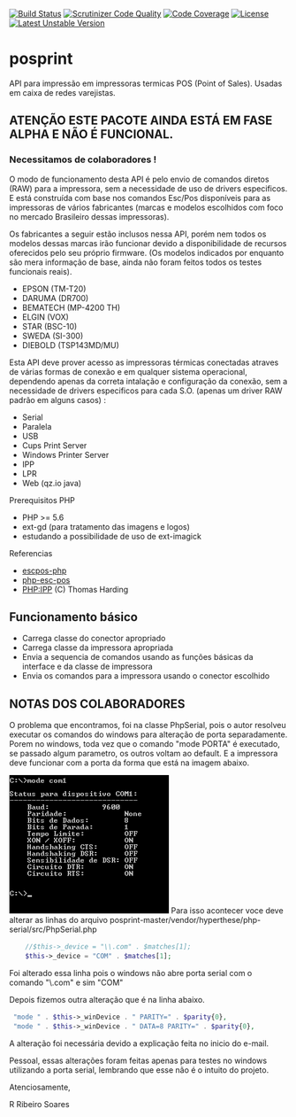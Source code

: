 [![Build Status](https://travis-ci.org/nfephp-org/posprint.svg?branch=master)](https://travis-ci.org/nfephp-org/posprint)
[![Scrutinizer Code Quality](https://scrutinizer-ci.com/g/nfephp-org/posprint/badges/quality-score.png?b=master)](https://scrutinizer-ci.com/g/nfephp-org/posprint/?branch=master)
[![Code Coverage](https://scrutinizer-ci.com/g/nfephp-org/posprint/badges/coverage.png?b=master)](https://scrutinizer-ci.com/g/nfephp-org/posprint/?branch=master)
[![License](https://poser.pugx.org/nfephp-org/posprint/license.svg)](https://packagist.org/packages/nfephp-org/posprint)
[![Latest Unstable Version](https://poser.pugx.org/nfephp-org/posprint/v/unstable.svg)](https://packagist.org/packages/nfephp-org/posprint)

# posprint
API para impressão em impressoras termicas POS (Point of Sales). Usadas em caixa de redes varejistas.

## ATENÇÃO ESTE PACOTE AINDA ESTÁ EM FASE ALPHA E NÃO É FUNCIONAL.
### Necessitamos de colaboradores !

O modo de funcionamento desta API é pelo envio de comandos diretos (RAW) para a impressora, sem a necessidade de uso de drivers especificos.
E está construída com base nos comandos Esc/Pos disponíveis para as impressoras de vários fabricantes (marcas e modelos escolhidos com foco no mercado Brasileiro dessas impressoras).

Os fabricantes a seguir estão inclusos nessa API, porém nem todos os modelos dessas marcas irão funcionar devido a disponibilidade de recursos oferecidos pelo seu próprio firmware. (Os modelos indicados por enquanto são mera informação de base, ainda não foram feitos todos os testes funcionais reais).

* EPSON (TM-T20)
* DARUMA  (DR700)
* BEMATECH (MP-4200 TH)
* ELGIN (VOX)
* STAR (BSC-10)
* SWEDA (SI-300)
* DIEBOLD (TSP143MD/MU)

Esta API deve prover acesso as impressoras térmicas conectadas atraves de várias formas de conexão e em qualquer sistema operacional, dependendo apenas da correta intalação e configuração da conexão, sem a necessidade de drivers especificos para cada S.O. (apenas um driver RAW padrão em alguns casos) :

* Serial
* Paralela
* USB
* Cups Print Server
* Windows Printer Server
* IPP
* LPR
* Web (qz.io java)

Prerequisitos PHP

* PHP >= 5.6
* ext-gd (para tratamento das imagens e logos) 
* estudando a possibilidade de uso de ext-imagick 

Referencias 
* [escpos-php](https://github.com/mike42/escpos-php)
* [php-esc-pos](https://github.com/ronisaha/php-esc-pos)
* [PHP:IPP](http://www.nongnu.org/phpprintipp/) (C) Thomas Harding


## Funcionamento básico

- Carrega classe do conector apropriado
- Carrega classe da impressora apropriada
- Envia a sequencia de comandos usando as funções básicas da interface e da classe de impressora
- Envia os comandos para a impressora usando o conector escolhido


## NOTAS DOS COLABORADORES

O problema que encontramos, foi na classe PhpSerial, pois o autor resolveu executar os comandos do windows para alteração de porta separadamente. Porem no windows, toda vez que o comando "mode PORTA" é executado, se passado algum parametro, os outros voltam ao default. E a impressora deve funcionar com a porta da forma que está na imagem abaixo.

![Alt CMD](images/wincmd.png?raw=true "CMD")
​
Para isso acontecer voce deve alterar as linhas do arquivo posprint-master/vendor/hyperthese/php-serial/src/PhpSerial.php

```php
    //$this->_device = "\\.com" . $matches[1];
    $this->_device = "COM" . $matches[1];
```

Foi alterado essa linha pois o windows não abre porta serial com o comando "\\.com" e sim "COM"

Depois fizemos outra alteração que é na linha abaixo.

```php
 "mode " . $this->_winDevice . " PARITY=" . $parity{0},
 "mode " . $this->_winDevice . " DATA=8 PARITY=" . $parity{0},
```
A alteração foi necessária devido a explicação feita no inicio do e-mail.

Pessoal, essas alterações foram feitas apenas para testes no windows utilizando a porta serial, lembrando que esse não é o intuito do projeto.

Atenciosamente, 

R Ribeiro Soares